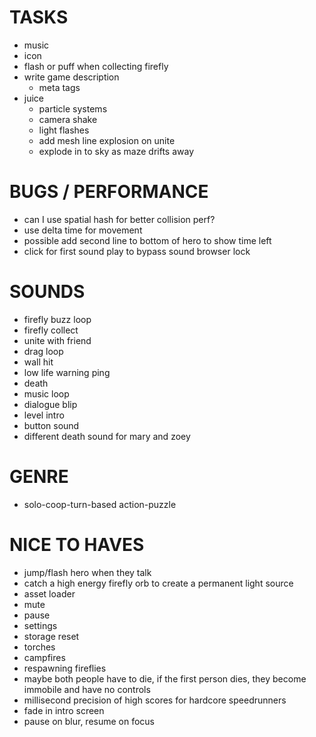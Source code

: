 # TASKS

- music
- icon
- flash or puff when collecting firefly
- write game description
  - meta tags
- juice
  - particle systems
  - camera shake
  - light flashes
  - add mesh line explosion on unite
  - explode in to sky as maze drifts away

# BUGS / PERFORMANCE

- can I use spatial hash for better collision perf?
- use delta time for movement
- possible add second line to bottom of hero to show time left
- click for first sound play to bypass sound browser lock

# SOUNDS

- firefly buzz loop
- firefly collect
- unite with friend
- drag loop
- wall hit
- low life warning ping
- death
- music loop
- dialogue blip
- level intro
- button sound
- different death sound for mary and zoey

# GENRE

- solo-coop-turn-based action-puzzle

# NICE TO HAVES

- jump/flash hero when they talk
- catch a high energy firefly orb to create a permanent light source
- asset loader
- mute
- pause
- settings
- storage reset
- torches
- campfires
- respawning fireflies
- maybe both people have to die, if the first person dies, they become immobile and have no controls
- millisecond precision of high scores for hardcore speedrunners
- fade in intro screen
- pause on blur, resume on focus
